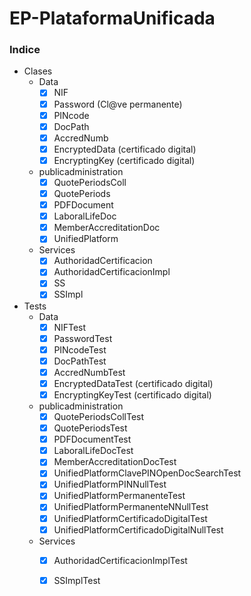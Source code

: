 # EP-PlataformaUnificada

### Indice ###
  * Clases
    * Data
        *  [x] NIF
        *  [x] Password (Cl@ve permanente)
        *  [x] PINcode
        *  [x] DocPath
        *  [x] AccredNumb
        *  [x] EncryptedData (certificado digital)
        *  [x] EncryptingKey (certificado digital)
    * publicadministration
        *  [x] QuotePeriodsColl
        *  [x] QuotePeriods
        *  [x] PDFDocument
        *  [x] LaboralLifeDoc
        *  [x] MemberAccreditationDoc
        *  [x] UnifiedPlatform
    * Services
        *  [x] AuthoridadCertificacion 
        *  [x] AuthoridadCertificacionImpl
        *  [x] SS
        *  [x] SSImpl
  * Tests
    * Data
      *  [x] NIFTest
      *  [x] PasswordTest
      *  [x] PINcodeTest
      *  [x] DocPathTest
      *  [x] AccredNumbTest
      *  [x] EncryptedDataTest (certificado digital)
      *  [x] EncryptingKeyTest (certificado digital)
    * publicadministration
      *  [X] QuotePeriodsCollTest
      *  [X] QuotePeriodsTest
      *  [X] PDFDocumentTest
      *  [x] LaboralLifeDocTest
      *  [x] MemberAccreditationDocTest
      *  [x] UnifiedPlatformClavePINOpenDocSearchTest
      *  [x] UnifiedPlatformPINNullTest 
      *  [x] UnifiedPlatformPermanenteTest
      *  [x] UnifiedPlatformPermanenteNNullTest 
      *  [x] UnifiedPlatformCertificadoDigitalTest
      *  [x] UnifiedPlatformCertificadoDigitalNullTest 
    * Services 
      *  [x] AuthoridadCertificacionImplTest
      *  [x] SSImplTest

